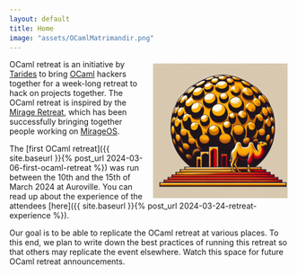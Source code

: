 ```yaml
---
layout: default
title: Home
image: "assets/OCamlMatrimandir.png"
---
```


<img src="assets/OCamlMatrimandir.png" alt="OCamlMatrimandir" style="width:
240px; float: right; padding-right: 0.5rem; padding-left: 0.5rem; padding-top:
0.4rem;"/> 
OCaml retreat is an initiative by [Tarides](https://tarides.com/) to bring
[OCaml](https://ocaml.org/) hackers together for a week-long retreat to hack on
projects together. The OCaml retreat is inspired by the [Mirage
Retreat](https://retreat.mirage.io/), which has been successfully bringing
together people working on [MirageOS](https://mirage.io/). 

The [first OCaml retreat]({{ site.baseurl }}{% post_url 2024-03-06-first-ocaml-retreat %}) 
was run between the 10th and the 15th of March 2024 at Auroville. You can read
up about the experience of the attendees [here]({{ site.baseurl }}{% post_url 2024-03-24-retreat-experience %}).

Our goal is to be able to replicate the OCaml retreat at various places. To this
end, we plan to write down the best practices of running this retreat so that
others may replicate the event elsewhere. Watch this space for future OCaml
retreat announcements.
